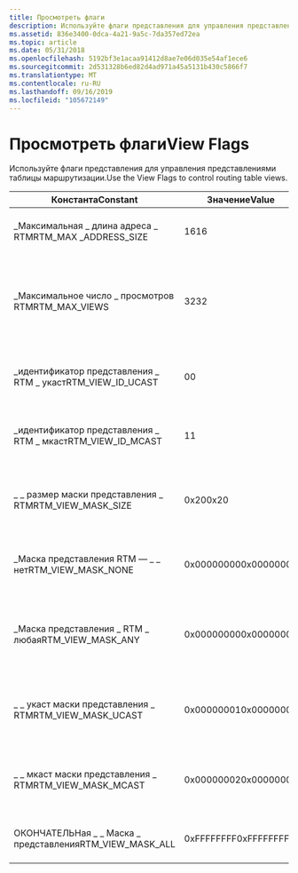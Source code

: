 ```yaml
---
title: Просмотреть флаги
description: Используйте флаги представления для управления представлениями таблицы маршрутизации.
ms.assetid: 836e3400-0dca-4a21-9a5c-7da357ed72ea
ms.topic: article
ms.date: 05/31/2018
ms.openlocfilehash: 5192bf3e1acaa91412d8ae7e06d035e54af1ece6
ms.sourcegitcommit: 2d531328b6ed82d4ad971a45a5131b430c5866f7
ms.translationtype: MT
ms.contentlocale: ru-RU
ms.lasthandoff: 09/16/2019
ms.locfileid: "105672149"
---
```

# <a name="view-flags"></a><span data-ttu-id="7aecb-103">Просмотреть флаги</span><span class="sxs-lookup"><span data-stu-id="7aecb-103">View Flags</span></span>

<span data-ttu-id="7aecb-104">Используйте флаги представления для управления представлениями таблицы маршрутизации.</span><span class="sxs-lookup"><span data-stu-id="7aecb-104">Use the View Flags to control routing table views.</span></span>



| <span data-ttu-id="7aecb-105">Константа</span><span class="sxs-lookup"><span data-stu-id="7aecb-105">Constant</span></span>                 | <span data-ttu-id="7aecb-106">Значение</span><span class="sxs-lookup"><span data-stu-id="7aecb-106">Value</span></span>      | <span data-ttu-id="7aecb-107">Описание</span><span class="sxs-lookup"><span data-stu-id="7aecb-107">Description</span></span>                                                      |
|--------------------------|------------|------------------------------------------------------------------|
| <span data-ttu-id="7aecb-108">\_Максимальная \_ длина адреса \_ RTM</span><span class="sxs-lookup"><span data-stu-id="7aecb-108">RTM\_MAX \_ADDRESS\_SIZE</span></span> | <span data-ttu-id="7aecb-109">16</span><span class="sxs-lookup"><span data-stu-id="7aecb-109">16</span></span>         | <span data-ttu-id="7aecb-110">Максимальный размер адреса для семейства адресов.</span><span class="sxs-lookup"><span data-stu-id="7aecb-110">Max address size for an address family.</span></span>                          |
| <span data-ttu-id="7aecb-111">\_Максимальное число \_ просмотров RTM</span><span class="sxs-lookup"><span data-stu-id="7aecb-111">RTM\_MAX\_VIEWS</span></span>          | <span data-ttu-id="7aecb-112">32</span><span class="sxs-lookup"><span data-stu-id="7aecb-112">32</span></span>         | <span data-ttu-id="7aecb-113">Максимальное число представлений, которые могут быть активными в таблице маршрутизации.</span><span class="sxs-lookup"><span data-stu-id="7aecb-113">Maximum number of views that can be active in the routing table.</span></span> |
| <span data-ttu-id="7aecb-114">\_идентификатор представления \_ RTM \_ укаст</span><span class="sxs-lookup"><span data-stu-id="7aecb-114">RTM\_VIEW\_ID\_UCAST</span></span>     | <span data-ttu-id="7aecb-115">0</span><span class="sxs-lookup"><span data-stu-id="7aecb-115">0</span></span>          | <span data-ttu-id="7aecb-116">Указывает представление одноадресной рассылки.</span><span class="sxs-lookup"><span data-stu-id="7aecb-116">Specifies a unicast view.</span></span>                                        |
| <span data-ttu-id="7aecb-117">\_идентификатор представления \_ RTM \_ мкаст</span><span class="sxs-lookup"><span data-stu-id="7aecb-117">RTM\_VIEW\_ID\_MCAST</span></span>     | <span data-ttu-id="7aecb-118">1</span><span class="sxs-lookup"><span data-stu-id="7aecb-118">1</span></span>          | <span data-ttu-id="7aecb-119">Указывает представление многоадресной рассылки.</span><span class="sxs-lookup"><span data-stu-id="7aecb-119">Specifies a multicast view.</span></span>                                      |
| <span data-ttu-id="7aecb-120">\_ \_ размер маски представления \_ RTM</span><span class="sxs-lookup"><span data-stu-id="7aecb-120">RTM\_VIEW\_MASK\_SIZE</span></span>    | <span data-ttu-id="7aecb-121">0x20</span><span class="sxs-lookup"><span data-stu-id="7aecb-121">0x20</span></span>       | <span data-ttu-id="7aecb-122">Указывает максимальное число представлений, которые можно настроить.</span><span class="sxs-lookup"><span data-stu-id="7aecb-122">Specifies the maximum number of views that can be configured.</span></span>    |
| <span data-ttu-id="7aecb-123">\_Маска представления RTM — \_ \_ нет</span><span class="sxs-lookup"><span data-stu-id="7aecb-123">RTM\_VIEW\_MASK\_NONE</span></span>    | <span data-ttu-id="7aecb-124">0x00000000</span><span class="sxs-lookup"><span data-stu-id="7aecb-124">0x00000000</span></span> | <span data-ttu-id="7aecb-125">Возвращает сведения независимо от представления.</span><span class="sxs-lookup"><span data-stu-id="7aecb-125">Returns information regardless of the view.</span></span>                      |
| <span data-ttu-id="7aecb-126">\_Маска представления \_ RTM \_ любая</span><span class="sxs-lookup"><span data-stu-id="7aecb-126">RTM\_VIEW\_MASK\_ANY</span></span>     | <span data-ttu-id="7aecb-127">0x00000000</span><span class="sxs-lookup"><span data-stu-id="7aecb-127">0x00000000</span></span> | <span data-ttu-id="7aecb-128">Возвращает назначения из всех представлений.</span><span class="sxs-lookup"><span data-stu-id="7aecb-128">Returns destinations from all views.</span></span> <span data-ttu-id="7aecb-129">Это значение по умолчанию.</span><span class="sxs-lookup"><span data-stu-id="7aecb-129">This is the default value.</span></span>  |
| <span data-ttu-id="7aecb-130">\_ \_ укаст маски представления \_ RTM</span><span class="sxs-lookup"><span data-stu-id="7aecb-130">RTM\_VIEW\_MASK\_UCAST</span></span>   | <span data-ttu-id="7aecb-131">0x00000001</span><span class="sxs-lookup"><span data-stu-id="7aecb-131">0x00000001</span></span> | <span data-ttu-id="7aecb-132">Возвращает назначения из представления одноадресной рассылки.</span><span class="sxs-lookup"><span data-stu-id="7aecb-132">Returns destinations from the unicast view.</span></span>                      |
| <span data-ttu-id="7aecb-133">\_ \_ мкаст маски представления \_ RTM</span><span class="sxs-lookup"><span data-stu-id="7aecb-133">RTM\_VIEW\_MASK\_MCAST</span></span>   | <span data-ttu-id="7aecb-134">0x00000002</span><span class="sxs-lookup"><span data-stu-id="7aecb-134">0x00000002</span></span> | <span data-ttu-id="7aecb-135">Возвращает назначения из представления многоадресной рассылки.</span><span class="sxs-lookup"><span data-stu-id="7aecb-135">Returns destinations from the multicast view.</span></span>                    |
| <span data-ttu-id="7aecb-136">ОКОНЧАТЕЛЬНая \_ \_ Маска \_ представления</span><span class="sxs-lookup"><span data-stu-id="7aecb-136">RTM\_VIEW\_MASK\_ALL</span></span>     | <span data-ttu-id="7aecb-137">0xFFFFFFFF</span><span class="sxs-lookup"><span data-stu-id="7aecb-137">0xFFFFFFFF</span></span> | <span data-ttu-id="7aecb-138">Возвращает сведения из всех представлений.</span><span class="sxs-lookup"><span data-stu-id="7aecb-138">Returns information from all views.</span></span>                              |



 

 

 




